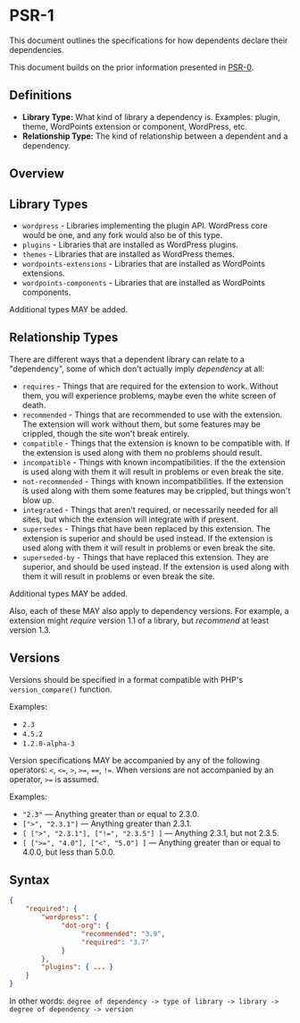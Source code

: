# PSR-1

This document outlines the specifications for how dependents declare their dependencies.

This document builds on the prior information presented in [PSR-0](psr-0.md).

## Definitions

- **Library Type:** What kind of library a dependency is. Examples: plugin, theme, WordPoints extension or component, WordPress, etc.
- **Relationship Type:** The kind of relationship between a dependent and a dependency.

## Overview

## Library Types

- `wordpress` - Libraries implementing the plugin API. WordPress core would be one, and any fork would also be of this type.
- `plugins` - Libraries that are installed as WordPress plugins.
- `themes` - Libraries that are installed as WordPress themes.
- `wordpoints-extensions` - Libraries that are installed as WordPoints extensions.
- `wordpoints-components` - Libraries that are installed as WordPoints components.

Additional types MAY be added.

## Relationship Types

There are different ways that a dependent library can relate to a "dependency", some of which don't actually imply *dependency* at all:

- `requires` - Things that are required for the extension to work. Without them, you will experience problems, maybe even the white screen of death.
- `recommended` - Things that are recommended to use with the extension. The extension will work without them, but some features may be crippled, though the site won't break entirely.
- `compatible` - Things that the extension is known to be compatible with. If the extension is used along with them no problems should result.
- `incompatible` - Things with known incompatibilities. If the the extension is used along with them it will result in problems or even break the site.
- `not-recommended` - Things with known incompatibilities. If the extension is used along with them some features may be crippled, but things won't blow up.
- `integrated` - Things that aren't required, or necessarily needed for all sites, but which the extension will integrate with if present. 
- `supersedes` - Things that have been replaced by this extension. The extension is superior and should be used instead. If the extension is used along with them it will result in problems or even break the site.
- `superseded-by` - Things that have replaced this extension. They are superior, and should be used instead. If the extension is used along with them it will result in problems or even break the site.

Additional types MAY be added.

Also, each of these MAY also apply to dependency versions. For example, a extension might *require* version 1.1 of a library, but *recommend* at least version 1.3.

## Versions

Versions should be specified in a format compatible with PHP's `version_compare()` function.

Examples:

- `2.3`
- `4.5.2`
- `1.2.0-alpha-3`

Version specifications MAY be accompanied by any of the following operators: `<`, `<=`, `>`, `>=`, `==`, `!=`. When versions are not accompanied by an operator, `>=` is assumed.

Examples:

- `"2.3"` — Anything greater than or equal to 2.3.0.
- `[">", "2.3.1"]` — Anything greater than 2.3.1.
- `[ [">", "2.3.1"], ["!=", "2.3.5"] ]` — Anything 2.3.1, but not 2.3.5.
- `[ [">=", "4.0"], ["<", "5.0"] ]` — Anything greater than or equal to 4.0.0, but less than 5.0.0.

## Syntax

``` json
{
    "required": {
        "wordpress": {
             "dot-org": {
                  "recommended": "3.9",
                  "required": "3.7"
             }
        },
        "plugins": { ... }
    }
}
```

In other words: `degree of dependency -> type of library -> library -> degree of dependency -> version`
